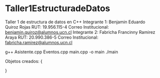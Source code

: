 # Taller1EstructuradeDatos
Taller 1 de estructura de datos en C++
Integrante 1: Benjamin Eduardo Quiroz Rojas 
RUT: 19.956.115-4 
Correo Institucional: benjamin.quiroz@alumnos.ucn.cl
Integrante 2: Fabricha Francinny Ramirez Araya
RUT: 20.990.386-5
Correo Institucional: fabricha.ramirez@alumnos.ucn.cl

g++ Asistente.cpp Eventos.cpp main.cpp -o main
./main

Objetos creados:
{
    
}
